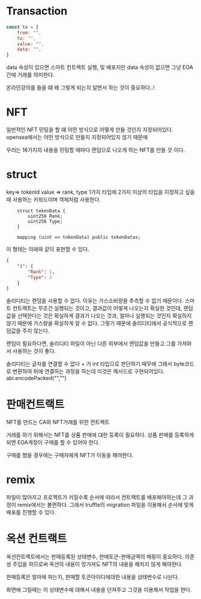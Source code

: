 # Transaction

```js
const tx = {
    from: "",
    to: "",
    value: "",
    data: "",
}
```

data 속성이 있으면 스마트 컨트렉트 실행, 및 배포지만 data 속성이 없으면 그냥 EOA간에 거래를 의미한다.

온라인강의를 들을 떄 왜 그렇게 되는지 알면서 하는 것이 중요하다..!

# NFT

일반적인 NFT 민팅을 할 떄 어떤 방식으로 어떻게 만들 것인지 지정되어있다. opensea에서는 어떤 방식으로 만들지 지정되어있지 않기 때문에

우리는 16가지의 내용을 민팅할 때마다 랜덤으로 나오게 하는 NFT를 만들 것 이다.

# struct

key=> tokenId
value => rank, type
1가지 타입에 2가지 이상의 타입을 지정하고 싶을 때 사용하는 키워드이며 객체처럼 사용한다.

```sol
    struct tokenData {
        uint256 Rank;
        uint256 Type;
    }

    mapping (uint => tokenData) public tokenDatas;
```

이 형태는 아래와 같이 표현할 수 있다.

```json
{
    "1": {
        "Rank": 1,
        "Type": 2
    }
}
```

솔리디티는 랜덤을 사용할 수 없다.
이유는 가스소비량을 추측할 수 없기 때문이다. 스마트 컨트랙트는 무조건 실행되는 것이고, 결과값이 어떻게 나오는지 확실한 것인데, 랜덤값을 선택한다는 것은 확실하게 결과가 나오는 것과, 얼마나 실행되는 것인지 확실하지 않기 때문에
가스량을 확실하게 알 수 없다. 그렇기 때문에 솔리디티에서 공식적으로 랜덤값을 주지 않는다.

랜덤이 필요하다면, 솔리디티 파일이 아닌 다른 외부에서 랜덤값을 만들고 그를 가져와서 사용하는 것이 좋다.

솔리디티는 글자를 연결할 수 없다 + 가 int 타입으로 판단하기 때무에
그래서 byte코드로 변환하여 뒤에 연결하는 과정을 하는데 이것은 메서드로 구현되어있다. abi.encodePacked("","")

# 판매컨트랙트

NFT를 만드는 CA와 NFT거래를 위한 컨트랙트

거래를 하기 위해서는 NFT를 상품 판매에 대한 등록이 필요하다.
상품 판매를 등록하게 되면 EOA계정이 구매를 할 수 있어야 한다.

구매를 했을 경우에는 구매자에게 NFT가 이동을 해야한다.

# remix

파일이 많아지고 프로젝트가 커질수록 순서에 따라서 컨트랙트를 배포해야하는데 그 과정이 remix에서는 불편하다.
그래서 truffle의 migration 파일을 이용해서 순서에 맞게 배포를 진행할 수 있다.

# 옥션 컨트랙트

옥션컨트랙트에서는 판매등록된 상태변수, 판매토큰-판매금액의 매핑이 중요하다.
의존성 주입을 하므로써 옥션의 내용이 망가져도 NFT의 내용을 해치지 않게 해야한다.

판매등록은 얼마에 파는지, 판매할 토큰아이디에대한 내용을 상태변수로 나뉜다.

화면에 그릴때는 이 상태변수에 대해서 내용을 던져주고 그것을 이용해서 작업을 한다.
